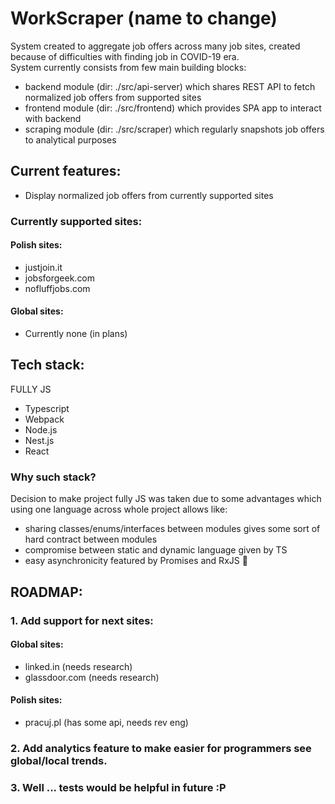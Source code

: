 # WorkScraper (name to change)
System created to aggregate job offers across many job sites, created because of difficulties with finding job in COVID-19 era. <br>
System currently consists from few main building blocks:
* backend module (dir: ./src/api-server) which shares REST API to fetch normalized job offers from supported sites
* frontend module (dir: ./src/frontend) which provides SPA app to interact with backend
* scraping module (dir: ./src/scraper) which regularly snapshots job offers to analytical purposes

## Current features:
* Display normalized job offers from currently supported sites
### Currently supported sites:
#### Polish sites:
* justjoin.it
* jobsforgeek.com
* nofluffjobs.com
#### Global sites:
* Currently none (in plans)

## Tech stack:
FULLY JS
* Typescript
* Webpack
* Node.js
* Nest.js
* React

### Why such stack?
Decision to make project fully JS was taken due to some advantages which using one language across whole project allows like:
* sharing classes/enums/interfaces between modules gives some sort of hard contract between modules
* compromise between static and dynamic language given by TS
* easy asynchronicity featured by Promises and RxJS 🦄

## ROADMAP:
### 1. Add support for next sites:
#### Global sites:
* linked.in (needs research)
* glassdoor.com (needs research)
#### Polish sites:
* pracuj.pl (has some api, needs rev eng)
### 2. Add analytics feature to make easier for programmers see global/local trends.
### 3. Well ... tests would be helpful in future :P

